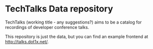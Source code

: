 TechTalks Data repository
=========================

TechTalks (working title - any suggestions?) aims to be a catalog for recordings of developer conference talks.

This repository is just the data, but you can find an example frontend at http://talks.dot1x.net/.

